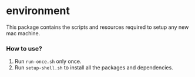 # environment

This package contains the scripts and resources required to setup any new mac machine.

### How to use?

1. Run `run-once.sh` only once. 
2. Run `setup-shell.sh` to install all the packages and dependencies.
